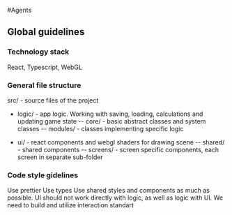 #Agents

## Global guidelines

### Technology stack
React, Typescript, WebGL

### General file structure
src/ - source files of the project
- logic/ - app logic. Working with saving, loading, calculations and updating game state
-- core/ - basic abstract classes and system classes
-- modules/ - classes implementing specific logic

- ui/ - react components and webgl shaders for drawing scene
-- shared/ - shared components
-- screens/ - screen specific components, each screen in separate sub-folder

### Code style gidelines
Use prettier
Use types
Use shared styles and components as much as possible.
UI should not work directly with logic, as well as logic with UI. We need to build and utilize interaction standart